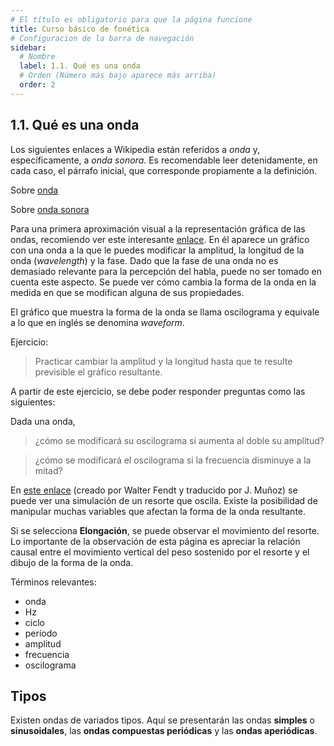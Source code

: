 ```yaml
---
# El título es obligatorio para que la página funcione
title: Curso básico de fonética 
# Configuracion de la barra de navegación
sidebar:
  # Nombre
  label: 1.1. Qué es una onda
  # Orden (Número más bajo aparece más arriba)
  order: 2
---
```


## 1.1. Qué es una onda
  
  Los siguientes enlaces a Wikipedia están referidos a *onda* y, específicamente, a *onda sonora*. Es recomendable leer detenidamente, en cada caso, el párrafo inicial, que corresponde propiamente a la definición.

  Sobre [onda](https://es.wikipedia.org/wiki/Onda)

  Sobre [onda sonora](http://es.wikipedia.org/wiki/Onda_sonora)

Para una primera aproximación visual a la representación gráfica de las ondas, recomiendo ver este interesante [enlace](http://zonalandeducation.com/mstm/physics/waves/introduction/introductionWaves.html). En él aparece un gráfico con una onda a la que le puedes modificar la amplitud, la longitud de la onda (*wavelength*) y la fase. Dado que la fase de una onda no es demasiado relevante para la percepción del habla, puede no ser tomado en cuenta este aspecto. Se puede ver cómo cambia la forma de la onda en la medida en que se modifican alguna de sus propiedades.

El gráfico que muestra la forma de la onda se llama oscilograma y equivale a lo que en inglés se denomina *waveform*.

Ejercicio:

 > Practicar cambiar la amplitud y la longitud hasta que te resulte previsible el gráfico resultante.

A partir de este ejercicio, se debe poder responder preguntas como las siguientes:

Dada una onda,

>¿cómo se modificará su oscilograma si aumenta al doble su amplitud?

>¿cómo se modificará el oscilograma si la frecuencia disminuye a la mitad?

En [este enlace](http://www.walter-fendt.de/html5/phes/springpendulum_es.htm) (creado por Walter Fendt y traducido por J. Muñoz) se puede ver una simulación de un resorte que oscila. Existe la posibilidad de manipular muchas variables que afectan la forma de la onda resultante.

Si se selecciona **Elongación**, se puede observar el movimiento del resorte. Lo importante de la observación de esta página es apreciar la relación causal entre el movimiento vertical del peso sostenido por el resorte y el dibujo de la forma de la onda.

Términos relevantes: 
- onda
- Hz
- ciclo
- período
- amplitud
- frecuencia
- oscilograma

## Tipos
  Existen ondas de variados tipos. Aquí se presentarán las ondas **simples** o **sinusoidales**, las **ondas compuestas periódicas** y las **ondas aperiódicas**.
